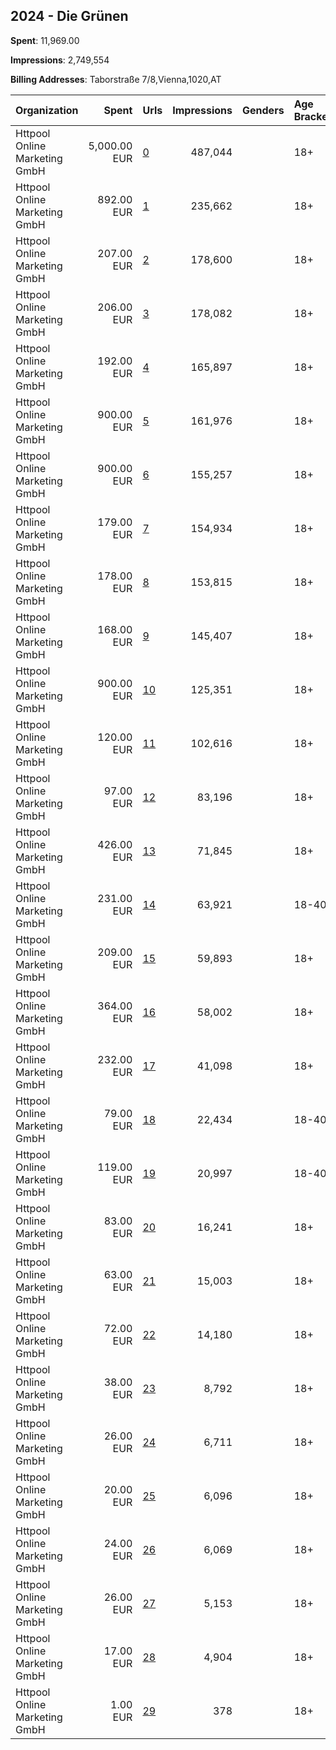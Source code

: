 ## 2024 - Die Grünen 
**Spent**: 11,969.00

**Impressions**: 2,749,554

**Billing Addresses**: Taborstraße 7/8,Vienna,1020,AT

|Organization|Spent|Urls|Impressions|Genders|Age Brackets|Country Codes|
|:---|---:|:---|---:|:---|:---|:---|
|Httpool Online Marketing GmbH|5,000.00 EUR|[0](https://www.snap.com/political-ads/asset/da9150196b39d9c32b0ae296ee36dde7757b1e3284562d6a34f7105b39876705?mediaType=mp4)|487,044||18+|austria|
|Httpool Online Marketing GmbH|892.00 EUR|[1](https://www.snap.com/political-ads/asset/16e9924018c47b49f2a5c6cb4cdc7c891a06a3b6e7224f61010ca634a0df9d31?mediaType=mp4)|235,662||18+|austria|
|Httpool Online Marketing GmbH|207.00 EUR|[2](https://www.snap.com/political-ads/asset/35a83b58bc19a7d253f0b05e23f828eb24375b70336c078f2b6c6aae6f280137?mediaType=jpg)|178,600||18+|austria|
|Httpool Online Marketing GmbH|206.00 EUR|[3](https://www.snap.com/political-ads/asset/ad7ea62adbd2db1eeab0882cb9de0f1d344c7e218dc2606b870c8e4b0e1111f1?mediaType=png)|178,082||18+|austria|
|Httpool Online Marketing GmbH|192.00 EUR|[4](https://www.snap.com/political-ads/asset/f9e9424ad63523ef690d441a1c1ef3f18f9eadbc8f91a61b4502d52cd0b240ea?mediaType=mp4)|165,897||18+|austria|
|Httpool Online Marketing GmbH|900.00 EUR|[5](https://www.snap.com/political-ads/asset/22576d9717fcee12275b32487976fddd32c3547ec4ffb220c1e42695b5ab16e4?mediaType=mp4)|161,976||18+|austria|
|Httpool Online Marketing GmbH|900.00 EUR|[6](https://www.snap.com/political-ads/asset/23faa833fc800ab359f4765b13eafdfa27e1a1253ec0e25cb4d13ffdeb5815ad?mediaType=mp4)|155,257||18+|austria|
|Httpool Online Marketing GmbH|179.00 EUR|[7](https://www.snap.com/political-ads/asset/107c2cd1a449ee2ac8de1c3bc455a694a2a81952d71291f746d9612ac7a22839?mediaType=mp4)|154,934||18+|austria|
|Httpool Online Marketing GmbH|178.00 EUR|[8](https://www.snap.com/political-ads/asset/9085f75ec2fc3fe492171e8b33927e0293daccc69b34aa97767d2b5af4ef1679?mediaType=mp4)|153,815||18+|austria|
|Httpool Online Marketing GmbH|168.00 EUR|[9](https://www.snap.com/political-ads/asset/2af394a709ac9670cf2ce704668eb373a39879840a9e178f06c418cef6f7f7c0?mediaType=mp4)|145,407||18+|austria|
|Httpool Online Marketing GmbH|900.00 EUR|[10](https://www.snap.com/political-ads/asset/e99df752a6d8a6e6f33f67b33a8aa3e98bf95823a7d9ad5038240ad32a6ff5d8?mediaType=mp4)|125,351||18+|austria|
|Httpool Online Marketing GmbH|120.00 EUR|[11](https://www.snap.com/political-ads/asset/edada63d452efed6a5efea85e552dd608ce80a849ab0f78bfa0270e2caa0a3d0?mediaType=jpg)|102,616||18+|austria|
|Httpool Online Marketing GmbH|97.00 EUR|[12](https://www.snap.com/political-ads/asset/899f1d4552bba14b75f69378ca2425a247c4c19bd26153f25dcc22728cc6629d?mediaType=mp4)|83,196||18+|austria|
|Httpool Online Marketing GmbH|426.00 EUR|[13](https://www.snap.com/political-ads/asset/86e65f02932b0ec231aaa6009d562a70f1031e3efc91a706f5e7b85df06fb756?mediaType=mp4)|71,845||18+|austria|
|Httpool Online Marketing GmbH|231.00 EUR|[14](https://www.snap.com/political-ads/asset/00d0e766038e2cc8309ed0270c96977266a087e921bc79324d4e226c15eae3dc?mediaType=jpg)|63,921||18-40|austria|
|Httpool Online Marketing GmbH|209.00 EUR|[15](https://www.snap.com/political-ads/asset/4b0cb1afb0b5e96ce5bdbfef983e5ed164d53ef5879179ba04d6f3a4c793b9d6?mediaType=mp4)|59,893||18+|austria|
|Httpool Online Marketing GmbH|364.00 EUR|[16](https://www.snap.com/political-ads/asset/54078e3f65bb50bc3283b9555b65b432326096b5894af68ada3c8cb4cec80a99?mediaType=mp4)|58,002||18+|austria|
|Httpool Online Marketing GmbH|232.00 EUR|[17](https://www.snap.com/political-ads/asset/4b0cb1afb0b5e96ce5bdbfef983e5ed164d53ef5879179ba04d6f3a4c793b9d6?mediaType=mp4)|41,098||18+|austria|
|Httpool Online Marketing GmbH|79.00 EUR|[18](https://www.snap.com/political-ads/asset/8f8c9db743925a6e577211961d66cc417e0b5c8bc0865a43de736014babf03a0?mediaType=jpg)|22,434||18-40|austria|
|Httpool Online Marketing GmbH|119.00 EUR|[19](https://www.snap.com/political-ads/asset/44f60a58cc863fd7602323edc69850c045fe5b99a97887f370c243a6e620911d?mediaType=mp4)|20,997||18-40|austria|
|Httpool Online Marketing GmbH|83.00 EUR|[20](https://www.snap.com/political-ads/asset/9dc31856f70918cbd59cd450a624b4dbe8881f49a7e9d6931df1767ac8e895c8?mediaType=jpg)|16,241||18+|austria|
|Httpool Online Marketing GmbH|63.00 EUR|[21](https://www.snap.com/political-ads/asset/59b1583467c74b8b638df6745c79395105d166dee02adf8917f0ff184cb92ea0?mediaType=jpg)|15,003||18+|austria|
|Httpool Online Marketing GmbH|72.00 EUR|[22](https://www.snap.com/political-ads/asset/346523ce4fea4f0093d66b9e1e4365ab3cd59ca046c356738e7191f2cfa151b5?mediaType=mp4)|14,180||18+|austria|
|Httpool Online Marketing GmbH|38.00 EUR|[23](https://www.snap.com/political-ads/asset/00d0e766038e2cc8309ed0270c96977266a087e921bc79324d4e226c15eae3dc?mediaType=jpg)|8,792||18+|austria|
|Httpool Online Marketing GmbH|26.00 EUR|[24](https://www.snap.com/political-ads/asset/547145fef0ed31a79941ea421b486f2efee7675377ff38623656ebbe4e8d2ddc?mediaType=mp4)|6,711||18+|austria|
|Httpool Online Marketing GmbH|20.00 EUR|[25](https://www.snap.com/political-ads/asset/15ea5e85938b8b6c78384f6cf4b16f758eab0db8848203b3cc24588e4bb0eb00?mediaType=jpg)|6,096||18+|austria|
|Httpool Online Marketing GmbH|24.00 EUR|[26](https://www.snap.com/political-ads/asset/44f60a58cc863fd7602323edc69850c045fe5b99a97887f370c243a6e620911d?mediaType=mp4)|6,069||18+|austria|
|Httpool Online Marketing GmbH|26.00 EUR|[27](https://www.snap.com/political-ads/asset/c132d2f88d7d6b0d7faa07dc0067f1a814331373c296e343c244555b2d13301c?mediaType=mp4)|5,153||18+|austria|
|Httpool Online Marketing GmbH|17.00 EUR|[28](https://www.snap.com/political-ads/asset/6ff56247b457fcf86d4818d1851ce8790092ec861edbd770b8dbed262a96e1da?mediaType=jpg)|4,904||18+|austria|
|Httpool Online Marketing GmbH|1.00 EUR|[29](https://www.snap.com/political-ads/asset/8f8c9db743925a6e577211961d66cc417e0b5c8bc0865a43de736014babf03a0?mediaType=jpg)|378||18+|austria|

